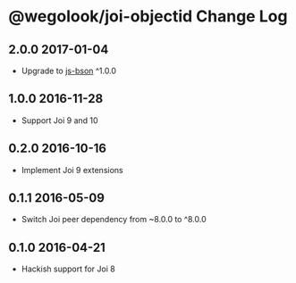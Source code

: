 # @wegolook/joi-objectid Change Log

## 2.0.0 2017-01-04

* Upgrade to [js-bson](https://github.com/mongodb/js-bson) ^1.0.0

## 1.0.0 2016-11-28

* Support Joi 9 and 10

## 0.2.0 2016-10-16

* Implement Joi 9 extensions

## 0.1.1 2016-05-09

* Switch Joi peer dependency from ~8.0.0 to ^8.0.0

## 0.1.0 2016-04-21

* Hackish support for Joi 8
